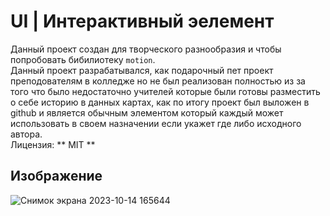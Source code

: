# UI | Интерактивный эелемент
Данный проект создан для творческого разнообразия и чтобы попробовать бибилиотеку `motion`.   
Данный проект разрабатывался, как подарочный пет проект преподователям в колледже но не был реализован полностью из за того что было недостаточно учителей которые были готовы разместить о себе историю в данных картах,
как по итогу проект был выложен в github и является обычным элементом который каждый может использовать в своем назначении если укажет где либо исходного автора.  
Лицензия: ** MIT **
## Изображение
![Снимок экрана 2023-10-14 165644](https://github.com/root9464/NextJs_CardTeacher/assets/104570588/147fb200-68b4-4f4e-8c7a-f9296a634e55)
